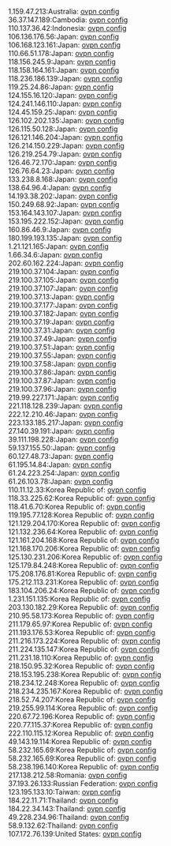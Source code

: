 1.159.47.213:Australia: [ovpn config](vpn/1_159_47_213.ovpn)  
36.37.147.189:Cambodia: [ovpn config](vpn/36_37_147_189.ovpn)  
110.137.36.42:Indonesia: [ovpn config](vpn/110_137_36_42.ovpn)  
106.136.176.56:Japan: [ovpn config](vpn/106_136_176_56.ovpn)  
106.168.123.161:Japan: [ovpn config](vpn/106_168_123_161.ovpn)  
110.66.51.178:Japan: [ovpn config](vpn/110_66_51_178.ovpn)  
118.156.245.9:Japan: [ovpn config](vpn/118_156_245_9.ovpn)  
118.158.164.161:Japan: [ovpn config](vpn/118_158_164_161.ovpn)  
118.236.186.139:Japan: [ovpn config](vpn/118_236_186_139.ovpn)  
119.25.24.86:Japan: [ovpn config](vpn/119_25_24_86.ovpn)  
124.155.16.120:Japan: [ovpn config](vpn/124_155_16_120.ovpn)  
124.241.146.110:Japan: [ovpn config](vpn/124_241_146_110.ovpn)  
124.45.159.25:Japan: [ovpn config](vpn/124_45_159_25.ovpn)  
126.102.202.135:Japan: [ovpn config](vpn/126_102_202_135.ovpn)  
126.115.50.128:Japan: [ovpn config](vpn/126_115_50_128.ovpn)  
126.121.146.204:Japan: [ovpn config](vpn/126_121_146_204.ovpn)  
126.214.150.229:Japan: [ovpn config](vpn/126_214_150_229.ovpn)  
126.219.254.79:Japan: [ovpn config](vpn/126_219_254_79.ovpn)  
126.46.72.170:Japan: [ovpn config](vpn/126_46_72_170.ovpn)  
126.76.64.23:Japan: [ovpn config](vpn/126_76_64_23.ovpn)  
133.238.8.168:Japan: [ovpn config](vpn/133_238_8_168.ovpn)  
138.64.96.4:Japan: [ovpn config](vpn/138_64_96_4.ovpn)  
14.193.38.202:Japan: [ovpn config](vpn/14_193_38_202.ovpn)  
150.249.68.92:Japan: [ovpn config](vpn/150_249_68_92.ovpn)  
153.164.143.107:Japan: [ovpn config](vpn/153_164_143_107.ovpn)  
153.195.222.152:Japan: [ovpn config](vpn/153_195_222_152.ovpn)  
160.86.46.9:Japan: [ovpn config](vpn/160_86_46_9.ovpn)  
180.199.193.135:Japan: [ovpn config](vpn/180_199_193_135.ovpn)  
1.21.121.165:Japan: [ovpn config](vpn/1_21_121_165.ovpn)  
1.66.34.6:Japan: [ovpn config](vpn/1_66_34_6.ovpn)  
202.60.162.224:Japan: [ovpn config](vpn/202_60_162_224.ovpn)  
219.100.37.104:Japan: [ovpn config](vpn/219_100_37_104.ovpn)  
219.100.37.105:Japan: [ovpn config](vpn/219_100_37_105.ovpn)  
219.100.37.107:Japan: [ovpn config](vpn/219_100_37_107.ovpn)  
219.100.37.13:Japan: [ovpn config](vpn/219_100_37_13.ovpn)  
219.100.37.177:Japan: [ovpn config](vpn/219_100_37_177.ovpn)  
219.100.37.182:Japan: [ovpn config](vpn/219_100_37_182.ovpn)  
219.100.37.19:Japan: [ovpn config](vpn/219_100_37_19.ovpn)  
219.100.37.31:Japan: [ovpn config](vpn/219_100_37_31.ovpn)  
219.100.37.49:Japan: [ovpn config](vpn/219_100_37_49.ovpn)  
219.100.37.51:Japan: [ovpn config](vpn/219_100_37_51.ovpn)  
219.100.37.55:Japan: [ovpn config](vpn/219_100_37_55.ovpn)  
219.100.37.58:Japan: [ovpn config](vpn/219_100_37_58.ovpn)  
219.100.37.86:Japan: [ovpn config](vpn/219_100_37_86.ovpn)  
219.100.37.87:Japan: [ovpn config](vpn/219_100_37_87.ovpn)  
219.100.37.96:Japan: [ovpn config](vpn/219_100_37_96.ovpn)  
219.99.227.171:Japan: [ovpn config](vpn/219_99_227_171.ovpn)  
221.118.128.239:Japan: [ovpn config](vpn/221_118_128_239.ovpn)  
222.12.210.46:Japan: [ovpn config](vpn/222_12_210_46.ovpn)  
223.133.185.217:Japan: [ovpn config](vpn/223_133_185_217.ovpn)  
27.140.39.191:Japan: [ovpn config](vpn/27_140_39_191.ovpn)  
39.111.198.228:Japan: [ovpn config](vpn/39_111_198_228.ovpn)  
59.137.155.50:Japan: [ovpn config](vpn/59_137_155_50.ovpn)  
60.127.48.73:Japan: [ovpn config](vpn/60_127_48_73.ovpn)  
61.195.14.84:Japan: [ovpn config](vpn/61_195_14_84.ovpn)  
61.24.223.254:Japan: [ovpn config](vpn/61_24_223_254.ovpn)  
61.26.103.78:Japan: [ovpn config](vpn/61_26_103_78.ovpn)  
110.11.12.33:Korea Republic of: [ovpn config](vpn/110_11_12_33.ovpn)  
118.33.225.62:Korea Republic of: [ovpn config](vpn/118_33_225_62.ovpn)  
118.41.6.70:Korea Republic of: [ovpn config](vpn/118_41_6_70.ovpn)  
119.195.77.128:Korea Republic of: [ovpn config](vpn/119_195_77_128.ovpn)  
121.129.204.170:Korea Republic of: [ovpn config](vpn/121_129_204_170.ovpn)  
121.132.236.64:Korea Republic of: [ovpn config](vpn/121_132_236_64.ovpn)  
121.161.204.168:Korea Republic of: [ovpn config](vpn/121_161_204_168.ovpn)  
121.168.170.206:Korea Republic of: [ovpn config](vpn/121_168_170_206.ovpn)  
125.130.231.206:Korea Republic of: [ovpn config](vpn/125_130_231_206.ovpn)  
125.179.84.248:Korea Republic of: [ovpn config](vpn/125_179_84_248.ovpn)  
175.208.176.81:Korea Republic of: [ovpn config](vpn/175_208_176_81.ovpn)  
175.212.113.231:Korea Republic of: [ovpn config](vpn/175_212_113_231.ovpn)  
183.104.206.24:Korea Republic of: [ovpn config](vpn/183_104_206_24.ovpn)  
1.231.151.135:Korea Republic of: [ovpn config](vpn/1_231_151_135.ovpn)  
203.130.182.29:Korea Republic of: [ovpn config](vpn/203_130_182_29.ovpn)  
210.95.58.173:Korea Republic of: [ovpn config](vpn/210_95_58_173.ovpn)  
211.179.65.97:Korea Republic of: [ovpn config](vpn/211_179_65_97.ovpn)  
211.193.176.53:Korea Republic of: [ovpn config](vpn/211_193_176_53.ovpn)  
211.216.173.224:Korea Republic of: [ovpn config](vpn/211_216_173_224.ovpn)  
211.224.135.147:Korea Republic of: [ovpn config](vpn/211_224_135_147.ovpn)  
211.231.18.110:Korea Republic of: [ovpn config](vpn/211_231_18_110.ovpn)  
218.150.95.32:Korea Republic of: [ovpn config](vpn/218_150_95_32.ovpn)  
218.153.195.238:Korea Republic of: [ovpn config](vpn/218_153_195_238.ovpn)  
218.234.12.248:Korea Republic of: [ovpn config](vpn/218_234_12_248.ovpn)  
218.234.235.167:Korea Republic of: [ovpn config](vpn/218_234_235_167.ovpn)  
218.52.74.207:Korea Republic of: [ovpn config](vpn/218_52_74_207.ovpn)  
219.255.99.114:Korea Republic of: [ovpn config](vpn/219_255_99_114.ovpn)  
220.67.72.196:Korea Republic of: [ovpn config](vpn/220_67_72_196.ovpn)  
220.77.115.37:Korea Republic of: [ovpn config](vpn/220_77_115_37.ovpn)  
222.110.115.12:Korea Republic of: [ovpn config](vpn/222_110_115_12.ovpn)  
49.143.19.114:Korea Republic of: [ovpn config](vpn/49_143_19_114.ovpn)  
58.232.165.69:Korea Republic of: [ovpn config](vpn/58_232_165_69.ovpn)  
58.232.165.69:Korea Republic of: [ovpn config](vpn/58_232_165_69.ovpn)  
58.238.196.140:Korea Republic of: [ovpn config](vpn/58_238_196_140.ovpn)  
217.138.212.58:Romania: [ovpn config](vpn/217_138_212_58.ovpn)  
37.193.26.133:Russian Federation: [ovpn config](vpn/37_193_26_133.ovpn)  
123.195.133.10:Taiwan: [ovpn config](vpn/123_195_133_10.ovpn)  
184.22.11.71:Thailand: [ovpn config](vpn/184_22_11_71.ovpn)  
184.22.34.143:Thailand: [ovpn config](vpn/184_22_34_143.ovpn)  
49.228.234.96:Thailand: [ovpn config](vpn/49_228_234_96.ovpn)  
58.9.132.62:Thailand: [ovpn config](vpn/58_9_132_62.ovpn)  
107.172.76.139:United States: [ovpn config](vpn/107_172_76_139.ovpn)  
